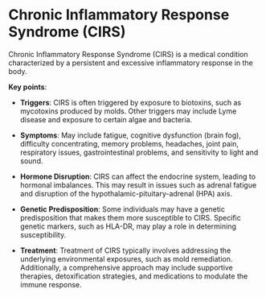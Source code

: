 # Chronic Inflammatory Response Syndrome (CIRS)

Chronic Inflammatory Response Syndrome (CIRS) is a medical condition characterized by a persistent and excessive inflammatory response in the body.

**Key points**:

* **Triggers**: CIRS is often triggered by exposure to biotoxins, such as mycotoxins produced by molds. Other triggers may include Lyme disease and exposure to certain algae and bacteria.

* **Symptoms**: May include fatigue, cognitive dysfunction (brain fog), difficulty concentrating, memory problems, headaches, joint pain, respiratory issues, gastrointestinal problems, and sensitivity to light and sound.

* **Hormone Disruption**: CIRS can affect the endocrine system, leading to hormonal imbalances. This may result in issues such as adrenal fatigue and disruption of the hypothalamic-pituitary-adrenal (HPA) axis.

* **Genetic Predisposition**: Some individuals may have a genetic predisposition that makes them more susceptible to CIRS. Specific genetic markers, such as HLA-DR, may play a role in determining susceptibility.

* **Treatment**: Treatment of CIRS typically involves addressing the underlying environmental exposures, such as mold remediation. Additionally, a comprehensive approach may include supportive therapies, detoxification strategies, and medications to modulate the immune response.
